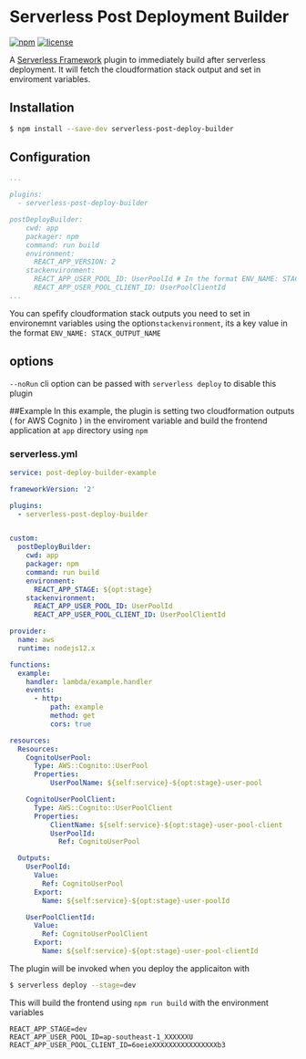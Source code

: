 # Serverless Post Deployment Builder
[![npm](https://img.shields.io/npm/v/@mahasooq/serverless-post-deploy-builder.svg)](https://www.npmjs.com/package/@mahasooq/serverless-post-deploy-builder)
[![license](https://img.shields.io/github/license/mahasooq/serverless-post-deploy-builder.svg)](https://github.com/mahasooq/serverless-post-deploy-builder/blob/master/LICENSE.md)

A [Serverless Framework](https://serverless.com) plugin to immediately build after serverless deployment. It will fetch the cloudformation stack output and set in enviroment variables. 

## Installation

```sh
$ npm install --save-dev serverless-post-deploy-builder
```

## Configuration


```yaml
...

plugins:
  - serverless-post-deploy-builder

postDeployBuilder:
    cwd: app
    packager: npm
    command: run build
    environment:
      REACT_APP_VERSION: 2
    stackenvironment:
      REACT_APP_USER_POOL_ID: UserPoolId # In the format ENV_NAME: STACK_OUTPUT_NAME
      REACT_APP_USER_POOL_CLIENT_ID: UserPoolClientId
...
```
You can spefify cloudformation stack outputs you need to set in environemnt variables using the option`stackenvironment`, its a key value in the format `ENV_NAME: STACK_OUTPUT_NAME`

## options 
`--noRun` cli option can be passed with `serverless deploy` to disable this plugin

##Example
In this example, the plugin is setting two cloudformation outputs ( for AWS Cognito ) in the enviroment variable and build the frontend application at `app` directory using `npm`

### serverless.yml

```yaml
service: post-deploy-builder-example

frameworkVersion: '2'

plugins:
  - serverless-post-deploy-builder


custom:  
  postDeployBuilder:
    cwd: app
    packager: npm
    command: run build
    environment:
      REACT_APP_STAGE: ${opt:stage}
    stackenvironment:
      REACT_APP_USER_POOL_ID: UserPoolId
      REACT_APP_USER_POOL_CLIENT_ID: UserPoolClientId

provider:
  name: aws
  runtime: nodejs12.x

functions:
  example:
    handler: lambda/example.handler
    events:
      - http:
          path: example
          method: get
          cors: true

resources:
  Resources:    
    CognitoUserPool:
      Type: AWS::Cognito::UserPool
      Properties:
          UserPoolName: ${self:service}-${opt:stage}-user-pool

    CognitoUserPoolClient:
      Type: AWS::Cognito::UserPoolClient
      Properties:
          ClientName: ${self:service}-${opt:stage}-user-pool-client
          UserPoolId:
            Ref: CognitoUserPool

  Outputs:
    UserPoolId:
      Value:
        Ref: CognitoUserPool
      Export:
        Name: ${self:service}-${opt:stage}-user-poolId

    UserPoolClientId:
      Value:
        Ref: CognitoUserPoolClient
      Export:
        Name: ${self:service}-${opt:stage}-user-pool-clientId
```

The plugin will be invoked when you deploy the applicaiton with
```sh
$ serverless deploy --stage=dev
```
This will build the frontend using `npm run build` with the environment variables
```env
REACT_APP_STAGE=dev
REACT_APP_USER_POOL_ID=ap-southeast-1_XXXXXXU
REACT_APP_USER_POOL_CLIENT_ID=6oeieXXXXXXXXXXXXXXXXb3
```
